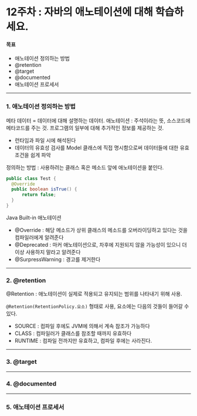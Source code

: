 # 12주차 : 자바의 애노테이션에 대해 학습하세요.

#### 목표

- 애노테이션 정의하는 방법
- @retention
- @target
- @documented
- 애노테이션 프로세서

------------
### 1. 애노테이션 정의하는 방법

메타 데이터 = 데이터에 대해 설명하는 데이터.
애노테이션 : 주석이라는 뜻, 소스코드에 메타코드를 주는 것. 프로그램의 일부에 대해 추가적인 정보를 제공하는 것.  
  - 런타임과 파일 시에 해석된다
  - 데이터의 유효성 검사를 Model 클래스에 직접 명시함으로써 데이터들에 대한 유효조건을 쉽게 파악
  

정의하는 방법 : 사용하려는 클래스 혹은 메소드 앞에 애노테이션을 붙인다.
```java
public class Test {
  @Override
  public boolean isTrue() {
      return false;
  }
}
```

Java Built-in 애노테이션  
- @Override : 해당 메소드가 상위 클래스의 메소드를 오버라이딩하고 있다는 것을 컴파일러에게 알려준다
- @Deprecated : 마커 애노테이션으로, 차후에 지원되지 않을 가능성이 있으니 더이상 사용하지 말라고 알려준다
- @SurpressWarning : 경고를 제거한다  
  
  
------------
### 2. @retention
@Retention : 애노테이션이 실제로 적용되고 유지되는 범위를 나타내기 위해 사용.
  
`@Retention(RetentionPolicy.요소)` 형태로 사용, 요소에는 다음의 것들이 들어갈 수 있다.  
- SOURCE : 컴파일 후에도 JVM에 의해서 계속 참조가 가능하다
- CLASS : 컴파일러가 클래스를 참조할 때까지 유효하다
- RUNTIME : 컴파일 전까지만 유효하고, 컴파일 후에는 사라진다.


------------
### 3. @target

------------
### 4. @documented

------------
### 5. 애노테이션 프로세서
